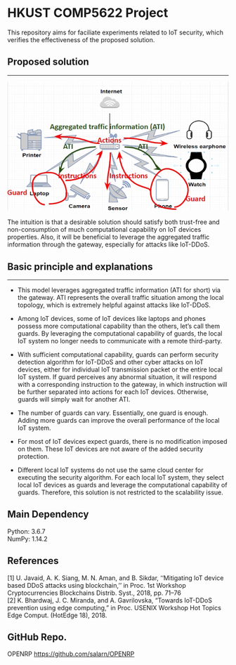 # HKUST COMP5622 Project

This repository aims for faciliate experiments related to IoT security, which verifies the effectiveness of the proposed solution. 

## Proposed solution 
----------------
![](https://github.com/KuoTzu-yang/COMP5622_IoT_Guard_Experiment/blob/master/pictures/approach_diagram.jpg)

The intuition is that a desirable solution should satisfy both trust-free and non-consumption of much computational capability on IoT devices properties. Also, it will be beneficial to leverage the aggregated traffic information through the gateway, especially for attacks like IoT-DDoS.  

## Basic principle and explanations
----------------
* This model leverages aggregated traffic information (ATI for short) via the gateway. ATI represents the overall traffic situation among the local topology, which is extremely helpful against attacks like IoT-DDoS. 

* Among IoT devices, some of IoT devices like laptops and phones possess more computational capability than the others, let’s call them guards. By leveraging the computational capability of guards, the local IoT system no longer needs to communicate with a remote third-party.

* With sufficient computational capability, guards can perform security detection algorithm for IoT-DDoS and other cyber attacks on IoT devices, either for individual IoT transmission packet or the entire local IoT system. If guard perceives any abnormal situation, it will respond with a corresponding instruction to the gateway, in which instruction will be further separated into actions for each IoT devices. Otherwise, guards will simply wait for another ATI.

* The number of guards can vary. Essentially, one guard is enough. Adding more guards can improve the overall performance of the local IoT system. 

* For most of IoT devices expect guards, there is no modification imposed on them. These IoT devices are not aware of the added security protection.  

* Different local IoT systems do not use the same cloud center for executing the security algorithm. For each local IoT system, they select local IoT devices as guards and leverage the computational capability of guards. Therefore, this solution is not restricted to the scalability issue. 
   
Main Dependency 
----------------
  Python: 3.6.7  
  NumPy: 1.14.2 

References
----------------
   [1] U. Javaid, A. K. Siang, M. N. Aman, and B. Sikdar, ‘‘Mitigating loT
   device based DDoS attacks using blockchain,’’ in Proc. 1st Workshop
   Cryptocurrencies Blockchains Distrib. Syst., 2018, pp. 71–76 <br/>
   [2] K. Bhardwaj, J. C. Miranda, and A. Gavrilovska,
   “Towards IoT-DDoS prevention using edge
   computing,” in Proc. USENIX Workshop Hot Topics
   Edge Comput. (HotEdge 18), 2018.<br/>
  
GitHub Repo. 
----------------
   OPENRP https://github.com/salarn/OPENRP 
